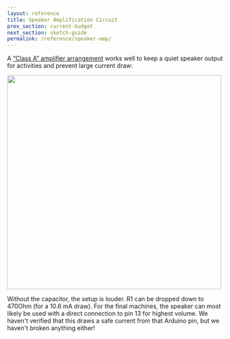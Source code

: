 ```yaml
---
layout: reference
title: Speaker Amplification Circuit
prev_section: current-budget
next_section: sketch-guide
permalink: /reference/speaker-amp/
---
```



A <a href="http://electronics.stackexchange.com/questions/129277/how-many-volts-can-a-1-watt-8-ohm-speaker-take">“Class A” amplifier arrangement</a> works well to keep a quiet speaker output for activities and prevent large current draw: 

<img src="http://i.stack.imgur.com/vxynt.png" style="width: 500px"/>

Without the capacitor, the setup is louder. R1 can be dropped down to 470Ohm (for a 10.6 mA draw). For the final machines, the speaker can most likely be used with a direct connection to pin 13 for highest volume. We haven't verified that this draws a safe current from that Arduino pin, but we haven't broken anything either!

